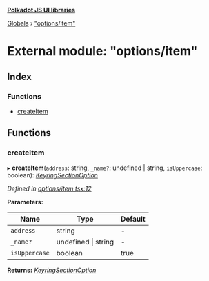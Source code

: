 **[Polkadot JS UI libraries](../README.md)**

[Globals](../globals.md) › [&quot;options/item&quot;](_options_item_.md)

# External module: "options/item"

## Index

### Functions

* [createItem](_options_item_.md#createitem)

## Functions

###  createItem

▸ **createItem**(`address`: string, `_name?`: undefined | string, `isUppercase`: boolean): *[KeyringSectionOption](../interfaces/_options_types_.keyringsectionoption.md)*

*Defined in [options/item.tsx:12](https://github.com/polkadot-js/ui/blob/c31e508/packages/ui-keyring/src/options/item.tsx#L12)*

**Parameters:**

Name | Type | Default |
------ | ------ | ------ |
`address` | string | - |
`_name?` | undefined &#124; string | - |
`isUppercase` | boolean | true |

**Returns:** *[KeyringSectionOption](../interfaces/_options_types_.keyringsectionoption.md)*